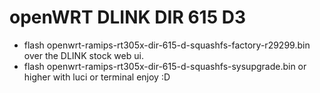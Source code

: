 # openWRT DLINK DIR 615 D3

- flash openwrt-ramips-rt305x-dir-615-d-squashfs-factory-r29299.bin over the DLINK stock web ui.
- flash openwrt-ramips-rt305x-dir-615-d-squashfs-sysupgrade.bin or higher with luci or terminal
enjoy :D

